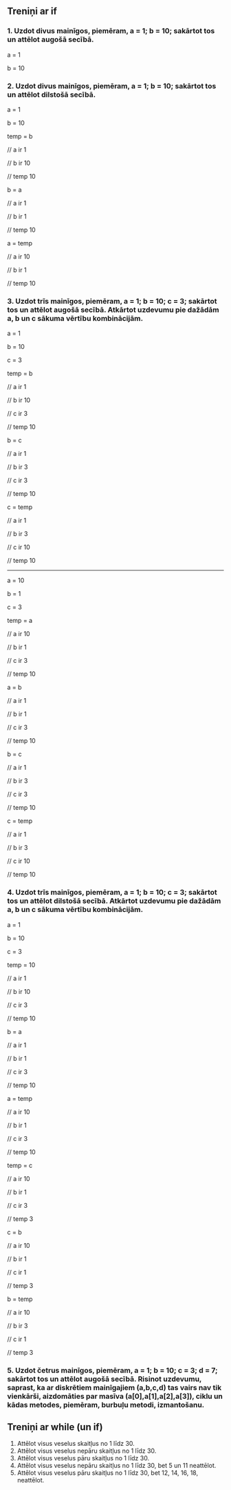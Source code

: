 ## Treniņi ar if
### 1. Uzdot divus mainīgos, piemēram, a = 1; b = 10; sakārtot tos un attēlot augošā secībā.

a = 1

b = 10


### 2. Uzdot divus mainīgos, piemēram, a = 1; b = 10; sakārtot tos un attēlot dilstošā secībā.

a = 1

b = 10

temp = b

// a ir 1

// b ir 10

// temp 10

b = a

// a ir 1

// b ir 1

// temp 10

a = temp

// a ir 10

// b ir 1

// temp 10

### 3. Uzdot trīs mainīgos, piemēram, a = 1; b = 10; c = 3; sakārtot tos un attēlot augošā secībā. Atkārtot uzdevumu pie dažādām a, b un c sākuma vērtību kombinācijām.

a = 1

b = 10

c = 3

temp = b

// a ir 1

// b ir 10

// c ir 3

// temp 10

b = c

// a ir 1

// b ir 3

// c ir 3

// temp 10

c = temp

// a ir 1

// b ir 3

// c ir 10

// temp 10

------------------

a = 10

b = 1

c = 3

temp = a

// a ir 10

// b ir 1

// c ir 3

// temp 10

a = b

// a ir 1

// b ir 1

// c ir 3

// temp 10

b = c

// a ir 1

// b ir 3

// c ir 3

// temp 10

c = temp

// a ir 1

// b ir 3

// c ir 10

// temp 10

### 4. Uzdot trīs mainīgos, piemēram, a = 1; b = 10; c = 3; sakārtot tos un attēlot dilstošā secībā. Atkārtot uzdevumu pie dažādām a, b un c sākuma vērtību kombinācijām.

a = 1

b = 10

c = 3

temp = 10

// a ir 1

// b ir 10

// c ir 3

// temp 10

b = a

// a ir 1

// b ir 1

// c ir 3

// temp 10

a = temp

// a ir 10

// b ir 1

// c ir 3

// temp 10

temp = c

// a ir 10

// b ir 1

// c ir 3

// temp 3

c = b

// a ir 10

// b ir 1

// c ir 1

// temp 3

b = temp

// a ir 10

// b ir 3

// c ir 1

// temp 3


### 5. Uzdot četrus mainīgos, piemēram, a = 1; b = 10; c = 3; d = 7; sakārtot tos un attēlot augošā secībā. Risinot uzdevumu, saprast, ka ar diskrētiem mainīgajiem (a,b,c,d) tas vairs nav tik vienkārši, aizdomāties par masīva (a[0],a[1],a[2],a[3]), ciklu un kādas metodes, piemēram, burbuļu metodi, izmantošanu.

## Treniņi ar while (un if)
1. Attēlot visus veselus skaitļus no 1 līdz 30.
2. Attēlot visus veselus nepāru skaitļus no 1 līdz 30.
3. Attēlot visus veselus pāru skaitļus no 1 līdz 30.
4. Attēlot visus veselus nepāru skaitļus no 1 līdz 30, bet 5 un 11 neattēlot.
5. Attēlot visus veselus pāru skaitļus no 1 līdz 30, bet 12, 14, 16, 18, neattēlot.
